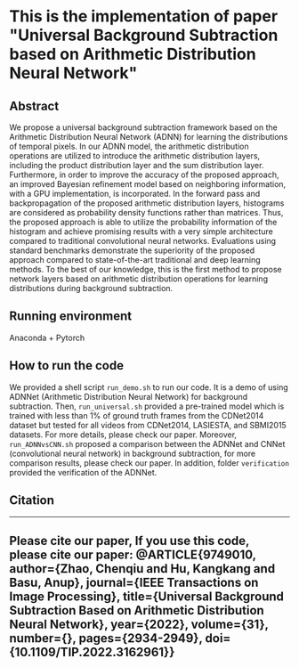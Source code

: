 # This is the implementation of paper "Universal Background Subtraction based on Arithmetic Distribution Neural Network"
## Abstract
We propose a universal background subtraction framework based on the Arithmetic Distribution Neural Network (ADNN) for learning the distributions of temporal pixels. In our ADNN model, the arithmetic distribution operations are utilized to introduce the arithmetic distribution layers, including the product distribution layer and the sum distribution layer. Furthermore, in order to improve the accuracy of the proposed approach, an improved Bayesian refinement model based on neighboring information, with a GPU implementation, is incorporated. In the forward pass and backpropagation of the proposed arithmetic distribution layers, histograms are considered as probability density functions rather than matrices. Thus, the proposed approach is able to utilize the probability information of the histogram and achieve promising results with a very simple architecture compared to traditional convolutional neural networks. Evaluations using standard benchmarks demonstrate the superiority of the proposed approach compared to state-of-the-art traditional and deep learning methods. To the best of our knowledge, this is the first method to propose network layers based on arithmetic distribution operations for learning distributions during background subtraction.

## Running environment 
Anaconda + Pytorch

## How to run the code
We provided a shell script `run_demo.sh` to run our code. It is a demo of using ADNNet (Arithmetic Distribution Neural Network) for background subtraction. Then, `run_universal.sh` provided a pre-trained model which is trained with less than 1\% of ground truth frames from the CDNet2014 dataset but tested for all videos from CDNet2014, LASIESTA, and SBMI2015 datasets. For more details, please check our paper. Moreover, `run_ADNNvsCNN.sh` proposed a comparison between the ADNNet and CNNet (convolutional neural network) in background subtraction, for more comparison results, please check our paper. In addition, folder `verification` provided the verification of the ADNNet. 

## Citation
----
Please cite our paper, If you use this code, please cite our paper:
            @ARTICLE{9749010,
              author={Zhao, Chenqiu and Hu, Kangkang and Basu, Anup},
              journal={IEEE Transactions on Image Processing}, 
              title={Universal Background Subtraction Based on Arithmetic Distribution Neural Network}, 
              year={2022},
              volume={31},
              number={},
              pages={2934-2949},
              doi={10.1109/TIP.2022.3162961}}
----
